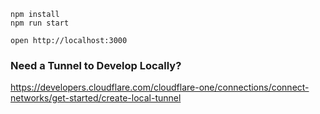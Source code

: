 ```
npm install
npm run start
```

```
open http://localhost:3000
```

### Need a Tunnel to Develop Locally?

https://developers.cloudflare.com/cloudflare-one/connections/connect-networks/get-started/create-local-tunnel